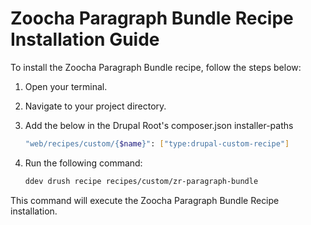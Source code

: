 # Zoocha Paragraph Bundle Recipe Installation Guide

To install the Zoocha Paragraph Bundle recipe, follow the steps below:

1. Open your terminal.
2. Navigate to your project directory. 
3. Add the below in the Drupal Root's composer.json installer-paths
    ```sh
    "web/recipes/custom/{$name}": ["type:drupal-custom-recipe"]
    ```
4. Run the following command:

    ```sh
    ddev drush recipe recipes/custom/zr-paragraph-bundle
    ```

This command will execute the Zoocha Paragraph Bundle Recipe installation.
